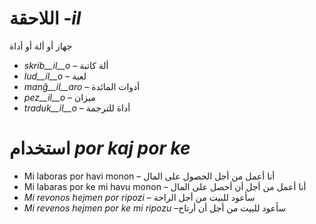 # اللاحقة *-il*

جهاز أو ألة أو أداة 
- *skrib__il__o* – ألة كاتبة 
- *lud__il__o* – لعبة 
- *manĝ__il__aro* – أدوات المائدة 
- *pez__il__o* – ميزان
- *traduk__il__o* – أداة للترجمة
  
 #  استخدام *por kaj por ke*
 - Mi laboras por havi monon – أنا أعمل من أجل الحصول على المال 
 - Mi labaras por ke mi havu monon – أنا أعمل من أجل أن أحصل على المال 
 - *Mi revonos hejmen por ripozi* – سأعود للبيت من أجل الراحة
 - *Mi revenos hejmen por ke mi ripozu* –سأعود للبيت من أجل أن أرتاح
 
